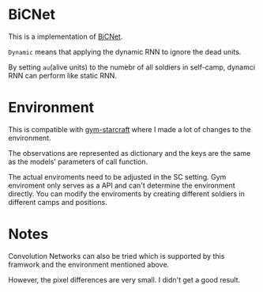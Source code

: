 # BiCNet

This is a implementation of [BiCNet](https://arxiv.org/pdf/1703.10069.pdf).

`Dynamic` means that applying the dynamic RNN to ignore the dead units.

By setting `au`(alive units) to the numebr of all soldiers in self-camp, dynamci RNN can perform like static RNN.

# Environment

This is compatible with [gym-starcraft](https://github.com/NoListen/gym-starcraft) where I made a lot of changes to the environment.

The observations are represented as dictionary and the keys are the same as the models' parameters of call function.

The actual enviroments need to be adjusted in the SC setting. Gym enviroment only serves as a API and can't determine the environment directly. You can modify the enviroments by creating different soldiers in different camps and positions.

# Notes

Convolution Networks can also be tried which is supported by this framwork and the environment mentioned above.

However, the pixel differences are very small. I didn't get a good result.


